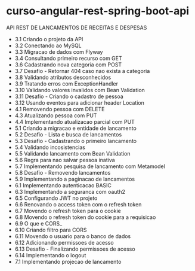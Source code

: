 # curso-angular-rest-spring-boot-api
API REST DE LANCAMENTOS DE RECEITAS E DESPESAS

* 3.1 Criando o projeto da API
* 3.2 Conectando ao MySQL
* 3.3 Migracao de dados com Flyway
* 3.4 Consultando primeiro recurso com GET
* 3.6 Cadastrando nova categoria com POST
* 3.7 Desafio - Retornar 404 caso nao exista a categoria
* 3.8 Validando atributos desconhecidos
* 3.9 Tratando erros com ExceptionHandler
* 3.10 Validando valores invalidos com Bean Validation
* 3.11 Desafio - Criando o cadastro de pessoa
* 3.12 Usando eventos para adicionar header Location
* 4.1 Removendo pessoa com DELETE
* 4.3 Atualizando pessoa com PUT
* 4.4 Implementando atualizacao parcial com PUT
* 5.1 Criando a migracao e entidade de lancamento
* 5.2 Desafio - Lista e busca de lancamentos
* 5.3 Desafio - Cadastrando o primeiro lancamento
* 5.4 Validando incosistencias
* 5.5 Validando lancamento com Bean Validation
* 5.6 Regra para nao salvar pessoa inativa
* 5.7 Implementando pesquisa de lancamento com Metamodel
* 5.8 Desafio - Removendo lancamentos
* 5.9 Implementando a paginacao de lancamentos
* 6.1 Implementando autenticacao BASIC
* 6.3 Implementando a seguranca com oauth2
* 6.5 Configurando JWT no projeto
* 6.6 Renovando o access token com o refresh token
* 6.7 Movendo o refresh token para o cookie
* 6.8 Movendo o refresh token do cookie para a requisicao
* 6.9 O que e CORS_
* 6.10 Criando filtro para CORS
* 6.11 Movendo o usuario para o banco de dados
* 6.12 Adicionando permissoes de acesso
* 6.13 Desafio - Finalizando permissoes de acesso
* 6.14 Implementando o logout
* 7.1 Implementando projecao de lancamento